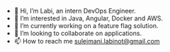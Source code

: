 - 👋 Hi, I’m Labi, an intern DevOps Engineer.
- 👀 I’m interested in Java, Angular, Docker and AWS.
- 🌱 I’m currently working on a feature flag solution.
- 💞️ I’m looking to collaborate on applications.
- 📫 How to reach me sulejmani.labinot@gmail.com

<!---
notisalomon/notisalomon is a ✨ special ✨ repository because its `README.md` (this file) appears on your GitHub profile.
You can click the Preview link to take a look at your changes.
--->
